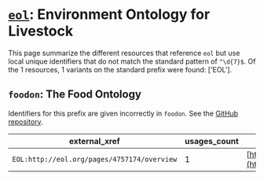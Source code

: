# [`eol`](https://bioregistry.io/eol): Environment Ontology for Livestock

This page summarize the different resources that reference `eol`
but use local unique identifiers that do not match the standard pattern of
`^\d{7}$`. Of the 1 resources,
1 variants on the standard prefix were found: ['EOL'].

## `foodon`: The Food Ontology

Identifiers for this prefix are given incorrectly in `foodon`. See the [GitHub repository](https://github.com/FoodOntology/foodon).

| external_xref                               |   usages_count | usages                                                                                           |
|---------------------------------------------|----------------|--------------------------------------------------------------------------------------------------|
| `EOL:http://eol.org/pages/4757174/overview` |              1 | [http://purl.obolibrary.org/obo/FOODON_03414802](http://purl.obolibrary.org/obo/FOODON_03414802) |

